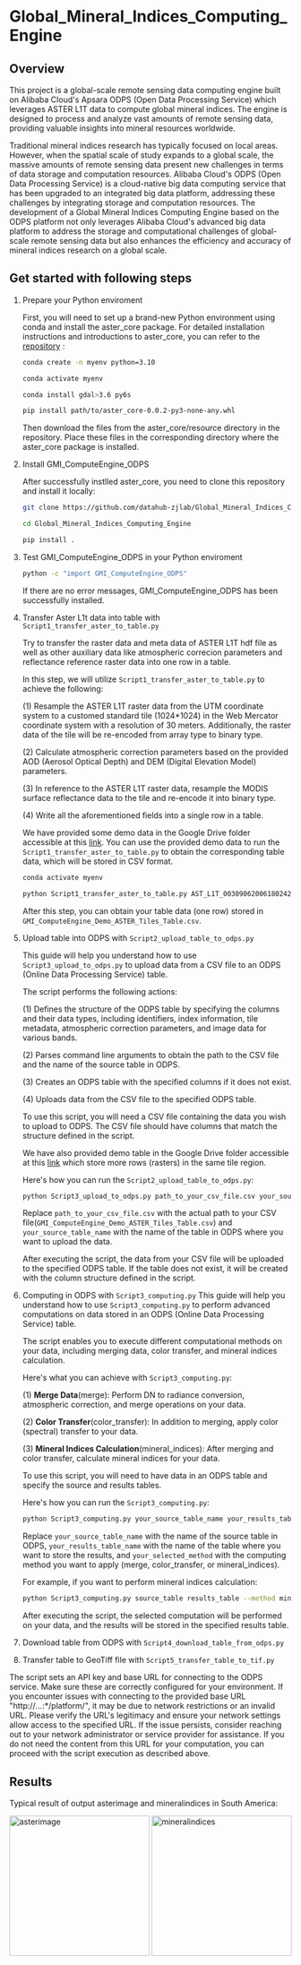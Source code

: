 # Global_Mineral_Indices_Computing_Engine
## Overview
This project is a global-scale remote sensing data computing engine built on Alibaba Cloud's Apsara ODPS (Open Data Processing Service) which leverages ASTER L1T data to compute global mineral indices. The engine is designed to process and analyze vast amounts of remote sensing data, providing valuable insights into mineral resources worldwide.

Traditional mineral indices research has typically focused on local areas. However, when the spatial scale of study expands to a global scale, the massive amounts of remote sensing data present new challenges in terms of data storage and computation resources. Alibaba Cloud's ODPS (Open Data Processing Service) is a cloud-native big data computing service that has been upgraded to an integrated big data platform, addressing these challenges by integrating storage and computation resources. The development of a Global Mineral Indices Computing Engine based on the ODPS platform not only leverages Alibaba Cloud's advanced big data platform to address the storage and computational challenges of global-scale remote sensing data but also enhances the efficiency and accuracy of mineral indices research on a global scale.

## Get started with following steps
1. Prepare your Python enviroment

    First, you will need to set up a brand-new Python environment using conda and install the aster_core package. For detailed installation instructions and introductions to aster_core, you can refer to the [repository](https://github.com/datahub-zjlab/AsterL1T_SWIR-VNIR_pipeline) :

    ```bash
    conda create -n myenv python=3.10

    conda activate myenv

    conda install gdal>3.6 py6s

    pip install path/to/aster_core-0.0.2-py3-none-any.whl
    ```
    Then download the files from the aster_core/resource directory in the repository. Place these files in the corresponding directory where the aster_core package is installed.

2. Install GMI_ComputeEngine_ODPS

    After successfully instlled aster_core, you need to clone this repository and install it locally: 

    ```bash
    git clone https://github.com/datahub-zjlab/Global_Mineral_Indices_Computing_Engine.git

    cd Global_Mineral_Indices_Computing_Engine

    pip install .
    ```

3. Test GMI_ComputeEngine_ODPS in your Python enviroment

    ```bash
    python -c "import GMI_ComputeEngine_ODPS"
    ```
    If there are no error messages, GMI_ComputeEngine_ODPS has been successfully installed.

4. Transfer Aster L1t data into table with `Script1_transfer_aster_to_table.py` 

    Try to transfer the raster data and meta data of ASTER L1T hdf file as well as other auxiliary data like atmospheric correcion parameters and reflectance reference raster data into one row in a table.
    
    In this step, we will utilize `Script1_transfer_aster_to_table.py` to achieve the following:
    
    (1) Resample the ASTER L1T raster data from the UTM coordinate system to a customed standard tile (1024*1024) in the Web Mercator coordinate system with a resolution of 30 meters. Additionally, the raster data of the tile will be re-encoded from array type to binary type.

    (2) Calculate atmospheric correction parameters based on the provided AOD (Aerosol Optical Depth) and DEM (Digital Elevation Model) parameters.

    (3) In reference to the ASTER L1T raster data, resample the MODIS surface reflectance data to the tile and re-encode it into binary type.

    (4) Write all the aforementioned fields into a single row in a table.
    
    We have provided some demo data in the Google Drive folder accessible at this [link](https://drive.google.com/drive/folders/1yQ1_9ZQLKNLNPn-t6w2nS44n9toOW67X?). You can use the provided demo data to run the `Script1_transfer_aster_to_table.py` to obtain the corresponding table data, which will be stored in CSV format.

    ```bash
    conda activate myenv

    python Script1_transfer_aster_to_table.py AST_L1T_00309062006180242_20150516014601_17781.hdf GMI_ComputeEngine_Demo_ASTER_Tiles_Table.csv MCD19A2.A2006249.h08v05.061.2022278214439.hdf ASTGTMV003_N32W108_dem.tif,ASTGTMV003_N32W109_dem.tif --modis_ref_file modis_res-500_tilesize-256_x-260_y-526_dst-deshadow.tiff --tile_index_x 260 --tile_index_y 526
    ```

    After this step, you can obtain your table data (one row) stored in `GMI_ComputeEngine_Demo_ASTER_Tiles_Table.csv`.

5. Upload table into ODPS with `Script2_upload_table_to_odps.py`

    This guide will help you understand how to use `Script3_upload_to_odps.py` to upload data from a CSV file to an ODPS (Online Data Processing Service) table.

    The script performs the following actions:

    (1) Defines the structure of the ODPS table by specifying the columns and their data types, including identifiers, index information, tile metadata, atmospheric correction parameters, and image data for various bands.

    (2) Parses command line arguments to obtain the path to the CSV file and the name of the source table in ODPS.

    (3) Creates an ODPS table with the specified columns if it does not exist.

    (4) Uploads data from the CSV file to the specified ODPS table.

    To use this script, you will need a CSV file containing the data you wish to upload to ODPS. The CSV file should have columns that match the structure defined in the script.

    We have also provided demo table in the Google Drive folder accessible at this [link](https://drive.google.com/drive/folders/1yQ1_9ZQLKNLNPn-t6w2nS44n9toOW67X?) which store more rows (rasters) in the same tile region.

    Here's how you can run the `Script2_upload_table_to_odps.py`:

    ```bash
    python Script3_upload_to_odps.py path_to_your_csv_file.csv your_source_table_name
    ```

    Replace `path_to_your_csv_file.csv` with the actual path to your CSV file(`GMI_ComputeEngine_Demo_ASTER_Tiles_Table.csv`) and `your_source_table_name` with the name of the table in ODPS where you want to upload the data.

    After executing the script, the data from your CSV file will be uploaded to the specified ODPS table. If the table does not exist, it will be created with the column structure defined in the script.

6. Computing in ODPS with `Script3_computing.py`
    This guide will help you understand how to use `Script3_computing.py` to perform advanced computations on data stored in an ODPS (Online Data Processing Service) table.

    The script enables you to execute different computational methods on your data, including merging data, color transfer, and mineral indices calculation.

    Here's what you can achieve with `Script3_computing.py`:

    (1) **Merge Data**(merge): Perform DN to radiance conversion, atmospheric correction, and merge operations on your data.

    (2) **Color Transfer**(color_transfer): In addition to merging, apply color (spectral) transfer to your data.

    (3) **Mineral Indices Calculation**(mineral_indices): After merging and color transfer, calculate mineral indices for your data.

    To use this script, you will need to have data in an ODPS table and specify the source and results tables.

    Here's how you can run the `Script3_computing.py`:

    ```bash
    python Script3_computing.py your_source_table_name your_results_table_name --method your_selected_method
    ```

    Replace `your_source_table_name` with the name of the source table in ODPS, `your_results_table_name` with the name of the table where you want to store the results, and `your_selected_method` with the computing method you want to apply (merge, color_transfer, or mineral_indices).

    For example, if you want to perform mineral indices calculation:

    ```bash
    python Script3_computing.py source_table results_table --method mineral_indices
    ```

    After executing the script, the selected computation will be performed on your data, and the results will be stored in the specified results table.

7. Download table from ODPS with `Script4_download_table_from_odps.py`

8. Transfer table to GeoTiff file with `Script5_transfer_table_to_tif.py`

The script sets an API key and base URL for connecting to the ODPS service. Make sure these are correctly configured for your environment. If you encounter issues with connecting to the provided base URL "http://*.*.*.*:*/platform/", it may be due to network restrictions or an invalid URL. Please verify the URL's legitimacy and ensure your network settings allow access to the specified URL. If the issue persists, consider reaching out to your network administrator or service provider for assistance. If you do not need the content from this URL for your computation, you can proceed with the script execution as described above.

## Results
Typical result of output asterimage and mineralindices in South America:

<img src="./Results/OBJECT.2075.POINT.(-108.07,32.793)_Chino_dis20km_asterimage.png" alt="asterimage" width="250px" />
<img src="./Results/OBJECT.2075.POINT.(-108.07,32.793)_Chino_dis20km_linearstretch_groupindex.png" alt="mineralindices" width="250px" />